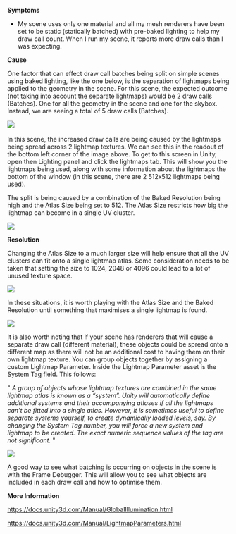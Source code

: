 
        

**Symptoms** 

*   My scene uses only one material and all my mesh renderers have been set to be static (statically batched) with pre-baked lighting to help my draw call count. When I run my scene, it reports more draw calls than I was expecting.

**Cause** 

One factor that can effect draw call batches being split on simple scenes using baked lighting, like the one below, is the separation of lightmaps being applied to the geometry in the scene. For this scene, the expected outcome (not taking into account the separate lightmaps) would be 2 draw calls (Batches). One for all the geometry in the scene and one for the skybox. Instead, we are seeing a total of 5 draw calls (Batches).

![](/hc/en-us/article_attachments/204906223/Scene512.png) 

In this scene, the increased draw calls are being caused by the lightmaps being spread across 2 lightmap textures. We can see this in the readout of the bottom left corner of the image above. To get to this screen in Unity, open then Lighting panel and click the lightmaps tab. This will show you the lightmaps being used, along with some information about the lightmaps the bottom of the window (in this scene, there are 2 512x512 lightmaps being used).

The split is being caused by a combination of the Baked Resolution being high and the Atlas Size being set to 512. The Atlas Size restricts how big the lightmap can become in a single UV cluster. 

![](/hc/en-us/article_attachments/204703026/Scene512_Settings.jpg)

**Resolution** 

Changing the Atlas Size to a much larger size will help ensure that all the UV clusters can fit onto a single lightmap atlas. Some consideration needs to be taken that setting the size to 1024, 2048 or 4096 could lead to a lot of unused texture space.

![](/hc/en-us/article_attachments/204713746/Scene1024.png)

In these situations, it is worth playing with the Atlas Size and the Baked Resolution until something that maximises a single lightmap is found.

![](/hc/en-us/article_attachments/204713766/Scene1024_Settings.png)

It is also worth noting that if your scene has renderers that will cause a separate draw call (different material), these objects could be spread onto a different map as there will not be an additional cost to having them on their own lightmap texture. You can group objects together by assigning a custom Lightmap Parameter. Inside the Lightmap Parameter asset is the System Tag field. This follows:

" *A group of objects whose lightmap textures are combined in the same lightmap atlas is known as a “system”. Unity will automatically define additional systems and their accompanying atlases if all the lightmaps can’t be fitted into a single atlas. However, it is sometimes useful to define separate systems yourself, to create dynamically loaded levels, say. By changing the System Tag number, you will force a new system and lightmap to be created. The exact numeric sequence values of the tag are not significant.* "

![](/hc/en-us/article_attachments/204922203/newLightmapParameters.png)

A good way to see what batching is occurring on objects in the scene is with the Frame Debugger. This will allow you to see what objects are included in each draw call and how to optimise them.

**More Information** 

https://docs.unity3d.com/Manual/GlobalIllumination.html

https://docs.unity3d.com/Manual/LightmapParameters.html

      